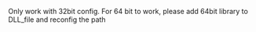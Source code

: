 Only work with 32bit config. For 64 bit to work, please add 64bit library to DLL_file and reconfig the path